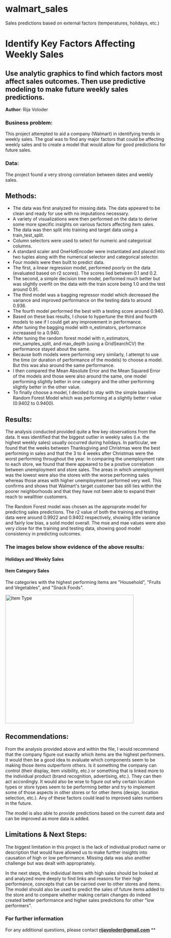 # walmart_sales
Sales predictions based on external factors (temperatures, holidays, etc.)
# Identify Key Factors Affecting Weekly Sales
## Use analytic graphics to find which factors most affect sales outcomes. Then use predictive modeling to make future weekly sales predictions.

**Author**: Rija Voloder

### Business problem:

This project attempted to aid a company (Walmart) in identifying trends in weekly sales. The goal was to find any major factors that could be affecting weekly sales and to create a model that would allow for good predictions for future sales. 


### Data:
The project found a very strong correlation between dates and weekly sales. 


## Methods:
- The data was first analyzed for missing data. The data appeared to be clean and ready for use with no imputations necessary.
- A variety of visualizations were then performed on the data to derive some more specific insights on various factors affecting item sales. 
- The data was then split into training and target data using a train_test_split.
- Column selectors were used to select for numeric and categorical columns.
- A standard scaler and OneHotEncoder were instantiated and placed into two tuples along with the numerical selector and categorical selector.
- Four models were then built to predict data. 
- The first, a linear regression model, performed poorly on the data (evaluated based on r2 scores). The scores lied between 0.1 and 0.2.
- The second, a simple decision tree model, performed much better but was slightly overfit on the data with the train score being 1.0 and the test around 0.91. 
- The third model was a bagging regressor model which decreased the variance and improved performance on the testing data to around 0.936.
- The fourth model performed the best with a testing score around 0.940.
- Based on these bas results, I chose to hypertune the third and fourth models to see if I could get any improvement in performance. 
- After tuning the bagging model with n_estimators, performance increaased to a 0.940. 
- After tuning the random forest model with n_estimators, min_samples_split, and max_depth (using a GridSearchCV) the performance stayed about the same.
- Because both models were performing very similarly, I attempt to use the time (or duration of performance of the models) to choose a model. But this was also around the same performance.
- I then compared the Mean Absolute Error and the Mean Squared Error of the models and those were also around the same, one model performing slightly better in one category and the other performing slightly better in the other value.
- To finally choose a model, I decided to stay with the simple baseline Random Forest Model which was performing at a slightly better r value (0.9402 to 0.9400).

## Results:
The analysis conducted provided quite a few key observations from the data. It was identified that the biggest outlier in weekly sales (i.e. the highest weekly sales) usually occurred during holidays. In particular, we found that the weeks between Thanksgiving and Christmas were the best performing in sales and that the 3 to 4 weeks after Christmas were the worst performing throughout the year. In comparing the unemployment rate to each store, we found that there appeared to be a postive correlation between unemployment and store sales. The areas in which unemployment was the lowest were also the stores with the worse performing sales whereas those areas with higher unemployment performed very well. This confirms and shows that Walmart's target customer bas still lies within the poorer neighborhoods and that they have not been able to expand their reach to wealthier customers.  

The Random Forest model was chosen as the approprate model for predicting sales predictions. The r2 value of both the training and testing data were around 0.9922 and 0.9402 respectively, showing little variance and fairly low bias, a solid model overall. The mse and mae values were also very close for the training and testing data, showing good model consistency in predicting outcomes. 
### The images below show evidence of the above results:


#### Holidays and Weekly Sales



#### Item Category Sales

The categories with the highest performing items are "Household", "Fruits and Vegetables", and "Snack Foods".

<img width="403" alt="Item Type" src="https://user-images.githubusercontent.com/101893905/165899981-f0211047-dece-4d1f-8b9e-9369dff53f09.png">

## Recommendations:

From the analysis provided above and within the file, I would recommend that the company figure out exactly which items are the highest performers. It would then be a good idea to evaluate which components seem to be making those items outperform others. Is it something the company can control (their display, item visibility, etc.) or something that is linked more to the individual product (brand recognition, advertising, etc.). They can then act accordingly. It would also be wise to figure out why certain location types or store types seem to be performing better and try to implement some of those aspects in other stores or for other items (design, location selection, etc.). Any of these factors could lead to improved sales numbers in the future. 

The model is also able to provide predictions based on the current data and can be improved as more data is added. 


## Limitations & Next Steps:

The biggest limitation in this project is the lack of individual product name or description that would have allowed us to make further insights into causation of high or low performance. Missing data was also another challenge but was dealt with appropriately.

In the next steps, the individual items with high sales should be looked at and analyzed more deeply to find links and reasons for their high performance, concepts that can be carried over to other stores and items. The model should also be used to predict the sales of future items added to the store and to compare whether making certain changes do indeed created better performance and higher sales predictions for other "low performers".

### For further information


For any additional questions, please contact **rijavoloder@gmail.com**
**
